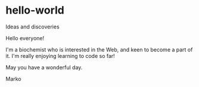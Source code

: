 # hello-world
Ideas and discoveries

Hello everyone!

I'm a biochemist who is interested in the Web, and keen to become a part of it. I'm really enjoying learning to code so far!

May you have a wonderful day.

Marko
